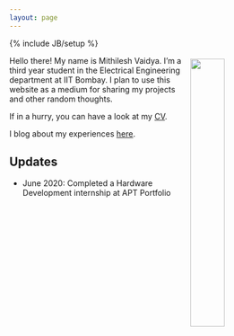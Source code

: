```yaml
---
layout: page
---
```

{% include JB/setup %}

<img style="float: right; width: 35%; padding: 5px;" src=" {{site.url}}/img/profile.jpg ">

Hello there! My name is Mithilesh Vaidya. I’m a third year student in the Electrical Engineering department at IIT Bombay. I plan to use this website as a medium for sharing my projects and other random thoughts.

If in a hurry, you can have a look at my [CV]({{site.url}}/cv).

I blog about my experiences [here]({{site.url}}/blog/).

## Updates

<!-- <div style="height:250px;overflow:auto;"> -->
* June 2020: Completed a Hardware Development internship at APT Portfolio
<!-- </div> -->


